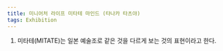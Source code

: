 ```yaml
---
title: 미니어처 라이프 미타테 마인드 (타나카 타츠야)
tags: Exhibition
---
```


1. 미타테(MITATE)는 일본 예술조로 같은 것을 다르게 보는 것의 표현이라고 한다.